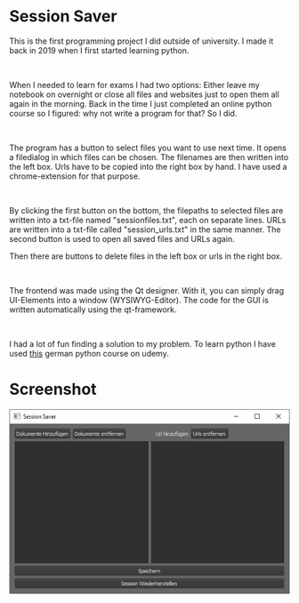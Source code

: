 # Session Saver

This is the first programming project I did outside of university. I made it
back in 2019 when I first started learning python.

&nbsp;

When I needed to learn for exams I had two options: Either leave my notebook on
overnight or close all files and websites just to open them all again in the
morning. Back in the time I just completed an online python course so I figured:
why not write a program for that? So I did.

&nbsp;

The program has a button to select files you want to use next time. It opens a
filedialog in which files can be chosen. The filenames are then written into the
left box. Urls have to be copied into the right box by hand. I have used a
chrome-extension for that purpose.

&nbsp;

By clicking the first button on the bottom, the filepaths to selected files are
written into a txt-file named "sessionfiles.txt", each on separate lines. URLs
are written into a txt-file called "session_urls.txt" in the same manner. The
second button is used to open all saved files and URLs again.

Then there are buttons to delete files in the left box or urls in the right box.

&nbsp;

The frontend was made using the Qt designer. With it, you can simply drag
UI-Elements into a window (WYSIWYG-Editor). The code for the GUI is written
automatically using the qt-framework.

&nbsp;

I had a lot of fun finding a solution to my problem. To learn python I have used
[this](https://www.udemy.com/course/python-bootcamp/) german python course on
udemy.

# Screenshot

![Screenshot](./SessionSaver_Screenshot.JPG)
